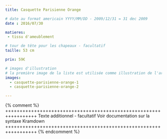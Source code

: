 ```yaml
---
title: Casquette Parisienne Orange

# date au format americain YYYY/MM/DD - 2009/12/31 = 31 dec 2009
date : 2016/07/30

matieres:
 - tissu d'ameublement

# tour de tête pour les chapeaux - facultatif
taille: 53 cm

prix: 59€

# images d'illustration
# la première image de la liste est utilisée comme illustration de l'article dans les pages de listing.
images:
  - casquette-parisienne-orange-1
  - casquette-parisienne-orange-2

---
```

{% comment %} +++++++++++++++++++++++++++++++++++++++++++++++++++++++++++++++++
              Texte additionnel - facultatif
              Voir documentation sur la syntaxe Kramdown
+++++++++++++++++++++++++++++++++++++++++++++++++++++++++++++++++ {% endcomment %}
